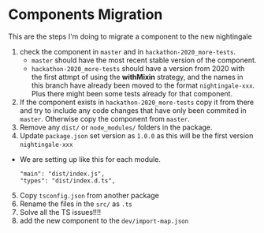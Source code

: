 # Components Migration

This are the steps I'm doing to migrate a component to the new nightingale

1. check the component in `master` and in `hackathon-2020_more-tests`.
   - `master` should have the most recent stable version of the component.
   - `hackathon-2020_more-tests` should have a version from 2020 with the first attmpt of using the **withMixin** strategy, and the names in this branch have already been moved to the format `nightingale-xxx`. Plus there might been some tests already for that component.
2. If the component exists in `hackathon-2020_more-tests` copy it from there and try to include any code changes that have only been commited in `master`. Otherwise copy the component from `master`.
3. Remove any `dist/` or `node_modules/` folders in the package.
4. Update `package.json` set version as `1.0.0` as this will be the first version `nightingale-xxx`

- We are setting up like this for each module.
  ```
  "main": "dist/index.js",
  "types": "dist/index.d.ts",
  ```

5. Copy `tsconfig.json` from another package
6. Rename the files in the `src/` as `.ts`
7. Solve all the TS issues!!!!
8. add the new component to the `dev/import-map.json`
